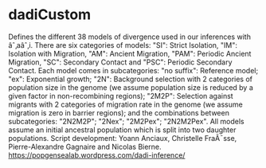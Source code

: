 # dadiCustom
Defines the different 38 models of divergence used in our inferences with âˆ‚aâˆ‚i.
There are six categories of models: "SI": Strict Isolation, "IM": Isolation with Migration, "AM": Ancient Migration, "PAM": Periodic Ancient Migration, "SC": Secondary Contact and "PSC": Periodic Secondary Contact. 
Each model comes in subcategories: "no suffix": Reference model; "ex": Exponential growth; "2N": Background selection with 2 categories of population size in the genome (we assume population size is reduced by a given factor in non-recombining regions); "2M2P": Selection against migrants with 2 categories of migration rate in the genome (we assume migration is zero in barrier regions); and the combinations between subcategories: "2N2M2P"; "2Nex"; "2M2Pex"; "2N2M2Pex".
All models assume an initial ancestral population which is split into two daughter populations.
Script development: Yoann Anciaux, Christelle FraÃ¯sse, Pierre-Alexandre Gagnaire and Nicolas Bierne.
https://popgensealab.wordpress.com/dadi-inference/


